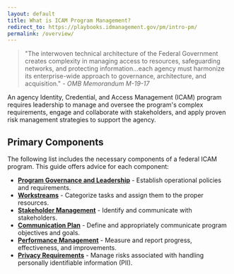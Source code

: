 ```yaml
---
layout: default
title: What is ICAM Program Management?
redirect_to: https://playbooks.idmanagement.gov/pm/intro-pm/
permalink: /overview/
---
```


> "The interwoven technical architecture of the Federal Government creates complexity in managing access to resources, safeguarding networks, and protecting information...each agency must harmonize its enterprise-wide approach to governance, architecture, and acquisition." - *OMB Memorandum M-19-17*

An agency Identity, Credential, and Access Management (ICAM) program requires leadership to manage and oversee the program's complex requirements, engage and collaborate with stakeholders, and apply proven risk management strategies to support the agency.

## Primary Components

The following list includes the necessary components of a federal ICAM program. This guide offers advice for each component:

- [**Program Governance and Leadership**]({{site.baseurl}}/governance/) - Establish operational policies and requirements.
- [**Workstreams**]({{site.baseurl}}/workstreams/) - Categorize tasks and assign them to the proper resources.
- [**Stakeholder Management**]({{site.baseurl}}/stakeholders/) - Identify and communicate with stakeholders.
- [**Communication Plan**]({{site.baseurl}}/comm/) - Define and appropriately communicate program objectives and goals.
- [**Performance Management**]({{site.baseurl}}/performance/) - Measure and report progress, effectiveness, and improvements.
- [**Privacy Requirements**]({{site.baseurl}}/privacy/) - Manage risks associated with handling personally identifiable information (PII).
